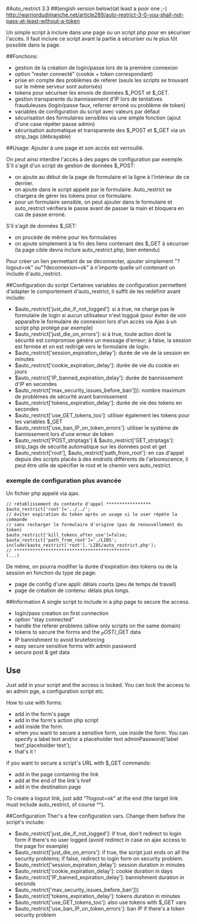#Auto_restrict 3.3 
##(engish version below)(at least a poor one ;-)
http://warriordudimanche.net/article289/auto-restrict-3-0-you-shall-not-pass-at-least-without-a-token

Un simple script à inclure dans une page ou un script php pour en sécuriser l'accès.
Il faut inclure ce script avant la partie à sécuriser ou le plus tôt possible dans la page.

##Fonctions:
- gestion de la création de login/passe lors de la première connexion
- option "rester connecté" (cookie + token correspondant)
- prise en compte des problèmes de referer (seuls les scripts se trouvant sur le même serveur sont autorisés)
- tokens pour sécuriser les envois de données $_POST et $_GET.
- gestion transparente du bannissement d'IP lors de tentatives frauduleuses (login/passe faux, referrer erroné ou problème de token)
- variables de configuration du script avec valeurs par défaut
- sécurisation des formulaires sensibles via une simple fonction (ajout d'une case répéter passe admin)
- sécurisation automatique et transparente des $_POST et $_GET via un strip_tags (débrayable)


##Usage: 
Ajouter <?php include('auto_restrict.php'); ?> à une page et son accès est verrouillé.

On peut ainsi interdire l'accès à des pages de configuration par exemple.
S'il s'agit d'un script de gestion de données $_POST:
- on ajoute <?php include('auto_restrict.php'); ?> au début de la page de formulaire et la ligne <?php newToken();?> à l'intérieur de ce dernier.
- on ajoute <?php include('auto_restrict.php'); ?> dans le script appelé par le formulaire.
Auto_restrict se chargera de gérer les tokens pour ce formulaire.
- pour un formulaire sensible, on peut ajouter <?php adminPassword(); ?> dans le formulaire et auto_restrict vérifiera le passe avant de passer la main et bloquera en cas de passe erroné.

S'il s'agit de données $_GET:
- on procède de même pour les formulaires
- on ajoute simplement <?php newToken(true); ?> à la fin des liens contenant des $_GET à sécuriser (la page cible devra inclure auto_restrict.php, bien entendu)

Pour créer un lien permettant de se déconnecter, ajouter simplement "?logout=ok" ou"?deconnexion=ok" à n'importe quelle url contenant un include d'auto_restrict.



##Configuration du script
Certaines variables de configuration permettent d'adapter le comportement d'auto_restrict, il suffit de les redéfinir avant include:
- $auto_restrict['just_die_if_not_logged']: si à true, ne charge pas le formulaire de login si aucun utilisateur n'est loggué (pour éviter de voir apparaître le formulaire de connexion lors d'un accès via Ajax à un script php protégé par exemple)
- $auto_restrict['just_die_on_errors']: si à true, toute action dont la sécurité est compromise génère un message d'erreur; à false, la session est fermée et on est redirigé vers le formulaire de login.
- $auto_restrict['session_expiration_delay']: durée de vie de la session en minutes 
- $auto_restrict['cookie_expiration_delay']: durée de vie du cookie en jours
- $auto_restrict['IP_banned_expiration_delay']: durée de bannissement d'IP en secondes
- $auto_restrict['max_security_issues_before_ban'])): nombre maximum de problèmes de sécurité avant bannissement
- $auto_restrict['tokens_expiration_delay']: durée de vie des tokens en secondes
- $auto_restrict['use_GET_tokens_too']: utiliser également les tokens pour les variables $_GET
- $auto_restrict['use_ban_IP_on_token_errors']: utiliser le système de bannissement lors d'une erreur de token
- $auto_restrict['POST_striptags'] & $auto_restrict['GET_striptags']: strip_tags de sécurité automatique sur les données post et get 
- $auto_restrict['root'], $auto_restrict['path_from_root']: en cas d'appel depuis des scripts placés à des endroits différents de l'arborescence, il peut être utile de spécifier le root et le chemin vers auto_restrict.

### exemple de configuration plus avancée
Un fichier php appelé via ajax. 
```
// rétablissement du contexte d'appel *****************
$auto_restrict['root']='../../';
// éviter expiration du token après un usage si le user répète la commande 
// sans recharger le formulaire d'origine (pas de renouvellement du token)
$auto_restrict['kill_tokens_after_use']=false; 
$auto_restrict['path_from_root']='./LIBS';
include($auto_restrict['root'].'LIBS/auto_restrict.php');
// ********************************************
(...)
```

De même, on pourra modifier la durée d'expiration des tokens ou de la session en fonction du type de page: 
- page de config d'une appli: délais courts (peu de temps de travail)
- page de création de contenu: délais plus longs.


##Information
A single script to include in a php page to secure the access.
- login/pass creation on first connection
- option "stay connected"
- handle the referer problems (allow only scripts on the same domain)
- tokens to secure the forms and the $_POST/$_GET data
- IP bannishment to avoid bruteforcing
- easy secure sensitive forms with admin password 
- secure post & get data

## Use
Just add  <?php include('auto_restrict.php'); ?> in your script and the access is locked.
You can lock the access to an admin pge, a configuration script etc.

How to use with forms:
- add  <?php include('auto_restrict.php'); ?> in the form's page
- add  <?php include('auto_restrict.php'); ?> in the form's action php script
- add <?php newToken();?> inside the form.
- when you want to secure a sensitive form, use <?php adminPassword();?> inside the form. You can specify a label text and/or a placeholder text adminPassword('label text',placeholder text');
- that's it !

if you want to secure a script's URL with $_GET commands:
- add  <?php include('auto_restrict.php'); ?> in the page containing the link
- add <?php newToken(true); ?> at the end of the link's href
- add  <?php include('auto_restrict.php'); ?> in the destination page 

To create a logout link, just add "?logout=ok" at the end (the target link must include auto_restrict, of course ^^).


##Configuration
Ther's a few configuration vars. Change them before the script's include:
- $auto_restrict['just_die_if_not_logged']: if true, don't redirect to login form if there's no user logged (avoid redirect in case on ajax access to the page for example)
- $auto_restrict['just_die_on_errors']: if true, the script just ends on all the security problems; if false, redirect to login form on security problem.
- $auto_restrict['session_expiration_delay']: session duration in minutes
- $auto_restrict['cookie_expiration_delay']: cookie duration in days
- $auto_restrict['IP_banned_expiration_delay']: bannishment duration in seconds
- $auto_restrict['max_security_issues_before_ban']))
- $auto_restrict['tokens_expiration_delay']: tokens duration in minutes
- $auto_restrict['use_GET_tokens_too']: also use tokens with $_GET vars
- $auto_restrict['use_ban_IP_on_token_errors']: ban IP if there's a token security problem
